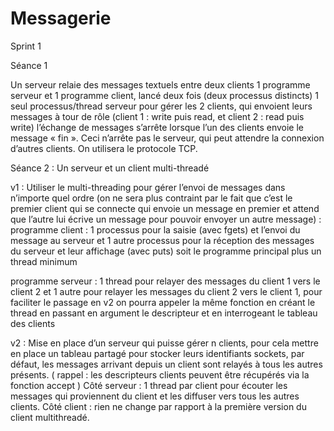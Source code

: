 # Messagerie
Sprint 1 

Séance 1 

Un serveur relaie des messages textuels entre deux clients 
1 programme serveur et 1 programme client, lancé deux fois (deux processus distincts)
1 seul processus/thread serveur pour gérer les 2 clients, qui envoient leurs messages à tour de rôle (client 1 : write puis read, et client 2 : read puis write)
l’échange de messages s’arrête lorsque l’un des clients envoie le message « fin ». Ceci n’arrête pas le serveur, qui peut attendre la connexion d’autres clients.
On utilisera le protocole TCP.

Séance 2 : Un serveur et un client multi-threadé

v1 : Utiliser le multi-threading pour gérer l’envoi de messages dans n’importe quel ordre (on ne sera plus contraint par le fait que c’est le premier client qui se connecte qui envoie un message en premier et attend que l’autre lui écrive un message pour pouvoir envoyer un autre message) :
programme client : 1 processus pour la saisie (avec fgets) et l’envoi du message au serveur 
et 1 autre processus pour la réception des messages du serveur et leur affichage (avec puts)
soit le programme principal plus un thread minimum

programme serveur : 1 thread pour relayer des messages du client 1 vers le client 2 et 1 autre pour relayer les messages du client 2 vers le client 1, 
pour faciliter le passage en v2 on pourra appeler la même fonction en créant le thread en passant en argument le descripteur et en interrogeant le tableau des clients

v2 : Mise en place d’un serveur qui puisse gérer n clients, pour cela mettre en place un tableau partagé pour stocker leurs identifiants sockets, par défaut, les messages arrivant depuis un client sont relayés à tous les autres présents. ( rappel : les descripteurs clients peuvent être récupérés via la fonction accept )
Côté serveur : 1  thread par client pour écouter les messages qui proviennent du client et les diffuser vers tous les autres clients. 
Côté client : rien ne change par rapport à la première version du client multithreadé.